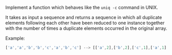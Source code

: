 Implement a function which behaves like the `uniq -c` command in UNIX.

It takes as input a sequence and returns a sequence in which all duplicate elements following each other have been reduced to one instance together with the number of times a duplicate elements occurred in the original array.

Example:

```javascript
['a','a','b','b','c','a','b','c'] --> [['a',2],['b',2],['c',1],['a',1],['b',1],['c',1]]
```